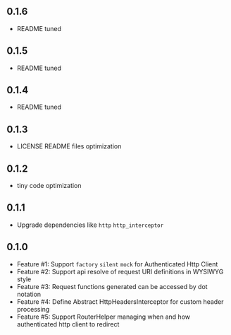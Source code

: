 ## 0.1.6
- README tuned

## 0.1.5
- README tuned
 
## 0.1.4
- README tuned

## 0.1.3
- LICENSE README files optimization

## 0.1.2
- tiny code optimization

## 0.1.1
- Upgrade dependencies like `http` `http_interceptor`

## 0.1.0
- Feature #1: Support `factory` `silent` `mock` for Authenticated Http Client
- Feature #2: Support api resolve of request URI definitions in WYSIWYG style
- Feature #3: Request functions generated can be accessed by dot notation
- Feature #4: Define Abstract HttpHeadersInterceptor for custom header processing
- Feature #5: Support RouterHelper managing when and how authenticated http client to redirect
